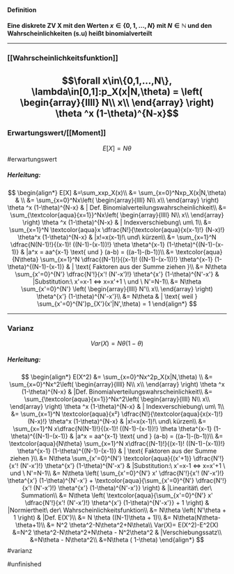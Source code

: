 #### Definition
**Eine diskrete ZV X mit den Werten $x\in \{ 0,1,...,N\}$ mit $N \in \mathbb{N}$ und den Wahrscheinlichkeiten (s.u) heißt binomialverteilt**

----------------------- 

### [[Wahrscheinlichkeitsfunktion]]

$$\forall x\in\{0,1,...,N\}, \lambda\in[0,1]:p_X(x|N,\theta) = \left( \begin{array}{llll}
N\\
x\\ 
\end{array} \right) \theta ^x (1-\theta)^{N-x}$$
----------------
### Erwartungswert/[[Moment]]

$$E[X] = N \theta$$ #erwartungswert

##### Herleitung:
$$
\begin{align*}
    E[X] &=\sum_xxp_X(x)\\
    &= \sum_{x=0}^Nxp_X(x|N,\theta) & \\
    &= \sum_{x=0}^Nx\left( \begin{array}{llll}
N\\
x\\
\end{array} \right) \theta ^x (1-\theta)^{N-x} & | Def. Binomialverteilungswahrscheinlichkeit\\
&= \sum_{\textcolor{aqua}{x=1}}^Nx\left( \begin{array}{llll}
N\\
x\\
\end{array} \right) \theta ^x (1-\theta)^{N-x} & | Indexverschiebung\ um\ 1\\
&= \sum_{x=1}^N \textcolor{aqua}x \dfrac{N!}{\textcolor{aqua}{x(x-1)!} (N-x)!} \theta^x (1-\theta)^{N-x} & |x!=x(x-1)!\ und\ kürzen\\
&= \sum_{x=1}^N \dfrac{N(N-1)!}{(x-1)! ((N-1)-(x-1))!} \theta \theta^{x-1} (1-\theta)^{(N-1)-(x-1)} & |a^x = aa^{x-1} \text{ und } (a-b) = ((a-1)-(b-1))\\
&= \textcolor{aqua}{N\theta} \sum_{x=1}^N \dfrac{(N-1)!}{(x-1)! ((N-1)-(x-1))!} \theta^{x-1} (1-\theta)^{(N-1)-(x-1)} & | \text{ Faktoren aus der Summe ziehen }\\
&= N\theta \sum_{x'=0}^{N'} \dfrac{N'!}{x'! (N'-x')!} \theta^{x'} (1-\theta)^{N'-x'} & |Substitution:\ x'=x-1 <=> x=x'+1 \ und \ N'=N-1\\
&= N\theta \sum_{x'=0}^{N'} \left( \begin{array}{llll}
N'\\
x\\
\end{array} \right) \theta^{x'} (1-\theta)^{N'-x'}\\
&= N\theta & | \text{ weil } \sum_{x'=0}^{N'}p_{X'}(x'|N',\theta) = 1 
\end{align*}
$$

-------------
### Varianz
$$
Var(X) = N\theta(1-\theta)
$$
##### Herleitung:
$$
\begin{align*}
    E(X^2) &= \sum_{x=0}^Nx^2p_X(x|N,\theta)  \\
    &= \sum_{x=0}^Nx^2\left( \begin{array}{llll}
N\\
x\\
\end{array} \right) \theta ^x (1-\theta)^{N-x} & |Def. Binomialverteilungswahrscheinlichkeit\\
&= \sum_{\textcolor{aqua}{x=1}}^Nx^2\left( \begin{array}{llll}
N\\
x\\
\end{array} \right) \theta ^x (1-\theta)^{N-x} & | Indexverschiebung\ um\ 1\\
&= \sum_{x=1}^N \textcolor{aqua}{x²} \dfrac{N!}{\textcolor{aqua}{x(x-1)!} (N-x)!} \theta^x (1-\theta)^{N-x} & |x!=x(x-1)!\ und\ kürzen\\
&= \sum_{x=1}^N x\dfrac{N(N-1)!}{(x-1)! ((N-1)-(x-1))!} \theta \theta^{x-1} (1-\theta)^{(N-1)-(x-1)} & |a^x = aa^{x-1} \text{ und } (a-b) = ((a-1)-(b-1))\\
&= \textcolor{aqua}{N\theta} \sum_{x=1}^N x\dfrac{(N-1)!}{(x-1)! ((N-1)-(x-1))!} \theta^{x-1} (1-\theta)^{(N-1)-(x-1)} & | \text{ Faktoren aus der Summe ziehen }\\
&= N\theta \sum_{x'=0}^{N'} \textcolor{aqua}{(x'+1)} \dfrac{N'!}{x'! (N'-x')!} \theta^{x'} (1-\theta)^{N'-x'} & |Substitution:\ x'=x-1 <=> x=x'+1 \ und \ N'=N-1\\
&= N\theta \left( \sum_{x'=0}^{N'} x' \dfrac{N'!}{x'! (N'-x')!} \theta^{x'} (1-\theta)^{N'-x'} + \textcolor{aqua}{\sum_{x'=0}^{N'} \dfrac{N'!}{x'! (N'-x')!} \theta^{x'} (1-\theta)^{N'-x'}} \right) & |Linearität\ der\ Summation\\
&= N\theta \left( \textcolor{aqua}{\sum_{x'=0}^{N'} x' \dfrac{N'!}{x'! (N'-x')!} \theta^{x'} (1-\theta)^{N'-x'}} + 1 \right) & |Normiertheit\ der\ Wahrscheinlichkeitsfunktion\\
&= N\theta \left( N'\theta  + 1 \right) & |Def. E(X')\\
&= N \theta ((N-1)\theta + 1)\\
&= N\theta(N\theta-\theta+1)\\
&= N^2 \theta^2-N\theta^2+N\theta\\
Var(X)= E(X^2)-E^2(X) &=N^2 \theta^2-N\theta^2+N\theta - N^2\theta^2 & |Verschiebungssatz\\
&=N\theta - N\theta^2\\
&=N\theta ( 1-\theta)
\end{align*}
$$
#varianz

#unfinished 